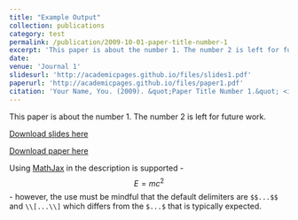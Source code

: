 ```yaml
---
title: "Example Output"
collection: publications
category: test
permalink: /publication/2009-10-01-paper-title-number-1
excerpt: 'This paper is about the number 1. The number 2 is left for future work.'
date: 
venue: 'Journal 1'
slidesurl: 'http://academicpages.github.io/files/slides1.pdf'
paperurl: 'http://academicpages.github.io/files/paper1.pdf'
citation: 'Your Name, You. (2009). &quot;Paper Title Number 1.&quot; <i>Journal 1</i>. 1(1).'
---
```

This paper is about the number 1. The number 2 is left for future work.

[Download slides here](http://academicpages.github.io/files/slides1.pdf)

[Download paper here](http://academicpages.github.io/files/paper1.pdf)

Using [MathJax](https://www.mathjax.org/) in the description is supported - $$E=mc^2$$ - however, the use must be mindful that the default delimiters are `$$...$$` and `\\[...\\]` which differs from the `$...$` that is typically expected.
